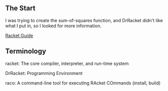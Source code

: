 The Start
---------
I was trying to create the sum-of-squares function, and DrRacket didn't like what I put in, so I looked for more information.

[Racket Guide](http://docs.racket-lang.org/guide/index.html)

Terminology
-----------
racket: The core compiler, interpreter, and run-time system

DrRacket: Programming Environment

raco: A command-line tool for executing RAcket COmmands (install, build)

